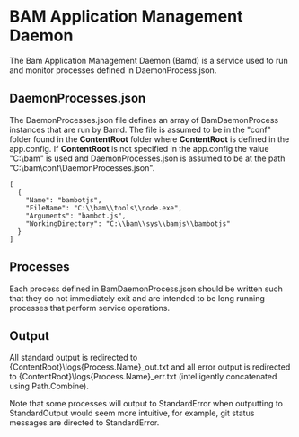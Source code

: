 ﻿# BAM Application Management Daemon

The Bam Application Management Daemon (Bamd) is a service used to run and
monitor processes defined in DaemonProcess.json.  

## DaemonProcesses.json

The DaemonProcesses.json file defines an array of BamDaemonProcess instances
that are run by Bamd.  The file is assumed to be in the "conf" folder found in the 
**ContentRoot** folder where **ContentRoot** is defined in the app.config.  If
**ContentRoot** is not specified in the app.config the value "C:\bam" is used
and DaemonProcesses.json is assumed to be at the path "C:\bam\conf\DaemonProcesses.json".

```
[
  {
    "Name": "bambotjs",
    "FileName": "C:\\bam\\tools\\node.exe",
    "Arguments": "bambot.js",
    "WorkingDirectory": "C:\\bam\\sys\\bamjs\\bambotjs"
  }
]
```

## Processes
Each process defined in BamDaemonProcess.json should be written such that they do not 
immediately exit and are intended to be long running processes that perform service operations.

## Output
All standard output is redirected to {ContentRoot}\logs\{Process.Name}_out.txt and 
all error output is redirected to {ContentRoot}\logs\{Process.Name}_err.txt (intelligently 
concatenated using Path.Combine).

Note that some processes will output to StandardError when outputting to StandardOutput
would seem more intuitive, for example, git status messages are directed to StandardError.

